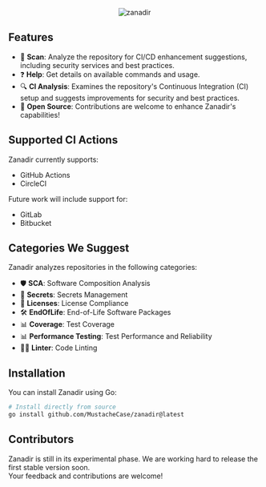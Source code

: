 <p align="center">
  <img src="https://github.com/user-attachments/assets/88b976b4-cc46-4706-a3e4-3cfa0e6877d5" alt="zanadir">
</p>

## Features

- 📂 **Scan**: Analyze the repository for CI/CD enhancement suggestions, including security services and best practices.
- ❓ **Help**: Get details on available commands and usage.
- 🔍 **CI Analysis**: Examines the repository's Continuous Integration (CI) setup and suggests improvements for security and best practices.
- 🚀 **Open Source**: Contributions are welcome to enhance Zanadir's capabilities!

## Supported CI Actions

Zanadir currently supports:

- GitHub Actions
- CircleCI

Future work will include support for:

- GitLab
- Bitbucket

## Categories We Suggest

Zanadir analyzes repositories in the following categories:

- 🛡️ **SCA**: Software Composition Analysis
- 🔐 **Secrets**: Secrets Management
- 📜 **Licenses**: License Compliance
- 🛠️ **EndOfLife**: End-of-Life Software Packages
- 📊 **Coverage**: Test Coverage
- 📊 **Performance Testing**: Test Performance and Reliability
- 🧑‍💻 **Linter**: Code Linting

## Installation

You can install Zanadir using Go:

```sh
# Install directly from source
go install github.com/MustacheCase/zanadir@latest
```

## Contributors

Zanadir is still in its experimental phase. We are working hard to release the first stable version soon.  
Your feedback and contributions are welcome!
